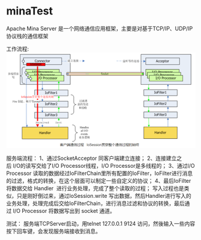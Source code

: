# minaTest
Apache Mina Server 是一个网络通信应用框架，主要是对基于TCP/IP、UDP/IP协议栈的通信框架

工作流程:
![](img/工作流程.png)

服务端流程：
1、通过SocketAcceptor 同客户端建立连接；
2、连接建立之后 I/O的读写交给了I/O Processor线程，I/O Processor是多线程的；
3、通过I/O Processor 读取的数据经过IoFilterChain里所有配置的IoFilter，IoFilter进行消息的过滤，格式的转换，在这个层面可以制定一些自定义的协议；
4、最后IoFilter将数据交给 Handler  进行业务处理，完成了整个读取的过程；
写入过程也是类似，只是刚好倒过来，通过IoSession.write 写出数据，然后Handler进行写入的业务处理，处理完成后交给IoFilterChain，进行消息过滤和协议的转换，最后通过 I/O Processor 将数据写出到 socket 通道。

测试：
服务端TCPServer启动，用telnet 127.0.0.1 9124 访问，然後输入一些内容 按下回车键，会发现服务端接收到消息。